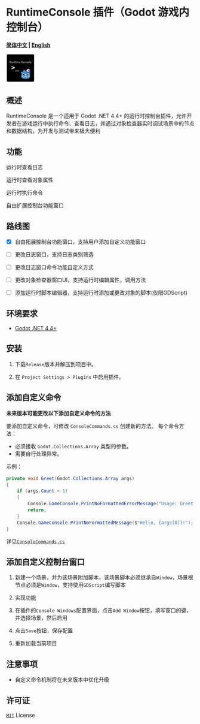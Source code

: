# RuntimeConsole 插件（Godot 游戏内控制台）

**[简体中文](README.md) | [English](README_en.md)**

<img src="RuntimeConsoleIcon.png" width="15%">

## 概述
RuntimeConsole 是一个适用于 Godot .NET 4.4+ 的运行时控制台插件，允许开发者在游戏运行中执行命令、查看日志，并通过对象检查器实时调试场景中的节点和数据结构，为开发与测试带来极大便利

## 功能

运行时查看日志

运行时查看对象属性

运行时执行命令

自由扩展控制台功能窗口

## 路线图

- [x] 自由拓展控制台功能窗口，支持用户添加自定义功能窗口

- [ ] 更改日志窗口，支持日志类别筛选

- [ ] 更改日志窗口命令功能自定义方式

- [ ] 更改对象检查器窗口UI，支持运行时编辑属性，调用方法

- [ ] 添加运行时脚本编辑器，支持运行时添加或更改对象的脚本(仅限GDScript)

## 环境要求

- [Godot .NET 4.4+](https://godotengine.org/download/windows/)

## 安装

1. 下载`Release`版本并解压到项目中。

2. 在 `Project Settings > Plugins` 中启用插件。


## 添加自定义命令

**未来版本可能更改以下添加自定义命令的方法**

要添加自定义命令，可修改 `ConsoleCommands.cs` 创建新的方法。
每个命令方法：
- 必须接收 `Godot.Collections.Array` 类型的参数。
- 需要自行处理异常。

示例：
```csharp
private void Greet(Godot.Collections.Array args)
{
    if (args.Count < 1)
    {
        Console.GameConsole.PrintNoFormattedErrorMessage("Usage: Greet <name>");
        return;
    }
    Console.GameConsole.PrintNoFormattedMessage($"Hello, {args[0]}!");
}
```

详见[`ConsoleCommands.cs`](/ConsoleCommands.cs)

## 添加自定义控制台窗口

1. 新建一个场景，并为该场景附加脚本，该场景脚本必须继承自`Window`，场景根节点必须是`Window`，支持使用`GDScript`编写脚本

2. 实现功能

3. 在插件的`Console Windows`配置界面，点击`Add Window`按钮，填写窗口的键，并选择场景，然后启用

4. 点击`Save`按钮，保存配置

5. 重新加载当前项目

## 注意事项

- 自定义命令机制将在未来版本中优化升级

## 许可证

[`MIT`](https://mit-license.org/) License